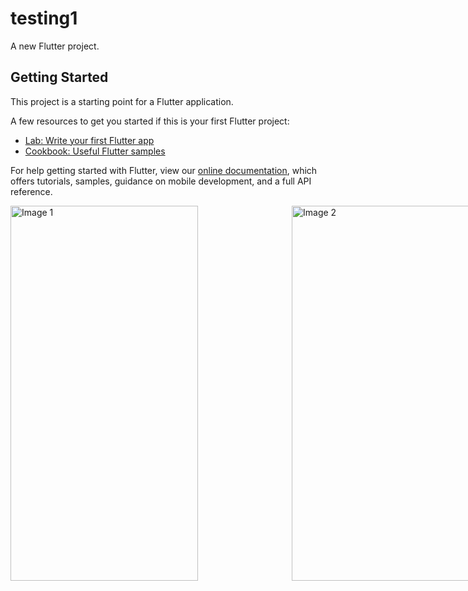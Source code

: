# testing1

A new Flutter project.

## Getting Started

This project is a starting point for a Flutter application.

A few resources to get you started if this is your first Flutter project:

- [Lab: Write your first Flutter app](https://flutter.dev/docs/get-started/codelab)
- [Cookbook: Useful Flutter samples](https://flutter.dev/docs/cookbook)

For help getting started with Flutter, view our
[online documentation](https://flutter.dev/docs), which offers tutorials,
samples, guidance on mobile development, and a full API reference.
<!DOCTYPE html>
<html>
<head>
  <style>
    .image-container {
      display: flex;
      gap: 150px; /* Adjust this value to set the desired spacing */
    }
  </style>
</head>
<body>
  <div class="image-container">
    <img src="https://user-images.githubusercontent.com/91159994/209622578-f80bc88f-396a-442e-bc14-7e478c61cb9c.jpg" width="300" height="600" alt="Image 1">
    <img src="https://user-images.githubusercontent.com/91159994/209622586-d3bb1ebe-f485-4f3c-9809-306de939a33a.jpg" width="300" height="600" alt="Image 2">
    <img src="https://user-images.githubusercontent.com/91159994/209622590-3300df6d-7629-403d-85a0-66190f28222d.jpg" width="300" height="600" alt="Image 3">
    <img src="https://user-images.githubusercontent.com/91159994/209622591-0580b6ea-a7bc-49a9-a1e7-e2fcfe5a154d.jpg" width="300" height="600" alt="Image 4">
    <img src="https://user-images.githubusercontent.com/91159994/209622593-cb5e1f82-530e-4be1-9b20-10adfce79d3b.jpg" width="300" height="600" alt="Image 5">
  </div>
</body>
</html>

